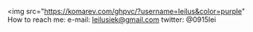
<img src="https://komarev.com/ghpvc/?username=leilus&color=purple" </img>
How to reach me: e-mail: leilusiek@gmail.com twitter: @0915lei
